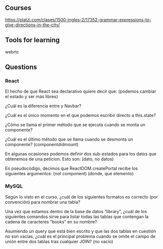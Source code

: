 ## Courses

https://platzi.com/clases/1500-ingles-2/17352-grammar-expressions-to-give-directions-in-the-city/

## Tools for learning

webrtc

## Questions

### React

El hecho de que React sea declarativo quiere decir que: (podemos cambiar el estado y ser más libres)

¿Cuál es la diferencia entre <Navbar /> y Navbar?

¿Cuál es el único momento en el que podemos escribir directo a this.state?

¿Cómo se llama el primer método que se ejecuta cuando se monta un componente?

¿Cuál es el último método que se llama cuando se desmonta un componente? (componentdidmount)

En algunas ocasiones podemos definir dos sub-estados para los datos que obtenemos de una peticion. Esto son: (dato, no datos)

En pseudocódigo, decimos que ReactDOM.createPortal recibe los siguientes argumentos: (not component) (donde, que elemento)

### MySQL

Según lo visto en el curso, ¿cuál de los siguientes formatos es correcto (por convención) para nombrar una tabla?

Una vez que estamos dentro de la base de datos “library”, ¿cuál de los siguientes comandos sirve para listar todas las tablas que contengan la cadena de caracteres “books” en su nombre?

Asumiendo un query que está bien escrito y que las dos tablas en cuestión no son vacías, ¿cuál es el principal problema cuando se omite el campo de unión entre dos tablas tras cualquier JOIN? (no vacio)
